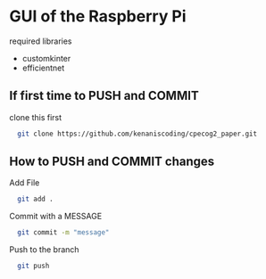 # GUI of the Raspberry Pi
required libraries
- customkinter
- efficientnet
## If first time to PUSH and COMMIT
clone this first
```bash
  git clone https://github.com/kenaniscoding/cpecog2_paper.git
```
## How to PUSH and COMMIT changes 
Add File
```bash
  git add .
```
Commit with a MESSAGE
```bash
  git commit -m "message"
```
Push to the branch
```bash
  git push
```